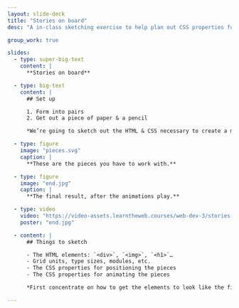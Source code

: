 ```yaml
---
layout: slide-deck
title: "Stories on board"
desc: "A in-class sketching exercise to help plan out CSS properties for animations."

group_work: true

slides:
  - type: super-big-text
    content: |
      **Stories on board**

  - type: big-text
    content: |
      ## Set up

      1. Form into pairs
      2. Get out a piece of paper & a pencil

      *We’re going to sketch out the HTML & CSS necessary to create a more complex animation.*

  - type: figure
    image: "pieces.svg"
    caption: |
      **These are the pieces you have to work with.**

  - type: figure
    image: "end.jpg"
    caption: |
      **The final result, after the animations play.**

  - type: video
    video: "https://video-assets.learntheweb.courses/web-dev-3/stories-on-board-animated.mp4"
    poster: "end.jpg"

  - content: |
      ## Things to sketch

      - The HTML elements: `<div>`, `<img>`, `<h1>`…
      - Grid units, type sizes, modules, etc.
      - The CSS properties for positioning the pieces
      - The CSS properties for animating the pieces

      *First concentrate on how to get the elements to look like the final result—then think about animations.*

---
```

